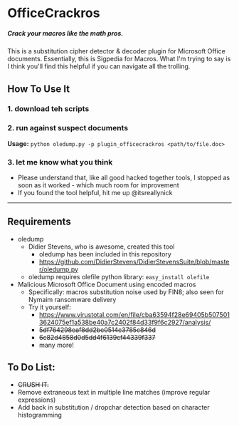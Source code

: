 # OfficeCrackros
##### Crack your macros like the math pros.
This is a substitution cipher detector & decoder plugin for Microsoft Office documents. Essentially, this is Sigpedia for Macros. What I'm trying to say is I think you'll find this helpful if you can navigate all the trolling.

## How To Use It
### 1. download teh scripts
### 2. run against suspect documents
   **Usage:** ```python oledump.py -p plugin_officecrackros <path/to/file.doc>```
### 3. let me know what you think
  * Please understand that, like all good hacked together tools, I stopped as soon as it worked - which much room for improvement
  * If you found the tool helpful, hit me up @itsreallynick

---
## Requirements
* oledump
  * Didier Stevens, who is awesome, created this tool
    * oledump has been included in this repository
    * https://github.com/DidierStevens/DidierStevensSuite/blob/master/oledump.py
  * oledump requires olefile python library: ```easy_install olefile```
* Malicious Microsoft Office Document using encoded macros
  * Specifically: macros substitution noise used by FIN8; also seen for Nymaim ransomware delivery
  * Try it yourself: 
     * https://www.virustotal.com/en/file/cba63594f28e69405b5075013624075ef1a538be40a7c2402f84d33f9f6c2927/analysis/
     * ~~5df764298eaf8dd2be0514c3785c846d~~
     * ~~6c82d4858d0d5dd4f6139cf44339f337~~
     * many more!

## To Do List:
* ~~CRUSH IT.~~
* Remove extraneous text in multiple line matches (improve regular expressions)
* Add back in substitution / dropchar detection based on character histogramming